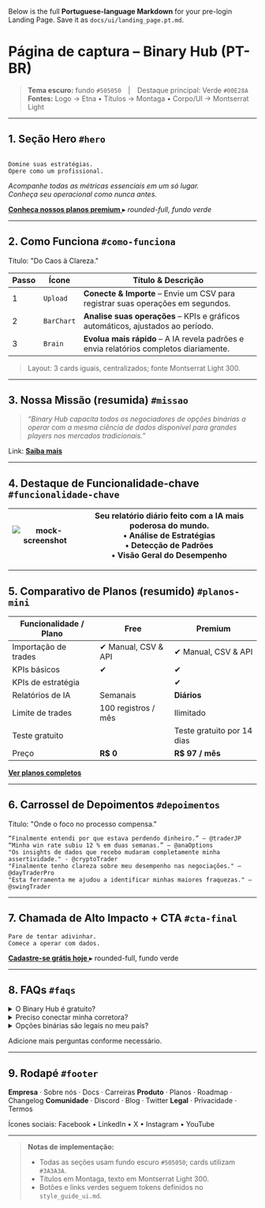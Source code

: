 Below is the full **Portuguese-language Markdown** for your pre-login Landing Page.
Save it as `docs/ui/landing_page.pt.md`.


# Página de captura – Binary Hub (PT-BR)

> **Tema escuro:** fundo `#505050` | Destaque principal: Verde `#00E28A`  
> **Fontes:** Logo → Etna • Títulos → Montaga • Corpo/UI → Montserrat Light

---

## 1. Seção Hero  `#hero`

```

Domine suas estratégias.
Opere como um profissional.

```

*Acompanhe todas as métricas essenciais em um só lugar.  
Conheça seu operacional como nunca antes.*

[ **Conheça nossos planos premium** ]( /plans ) ▸ *rounded-full, fundo verde*

---

## 2. Como Funciona  `#como-funciona`

Titulo: "Do Caos à Clareza."

| Passo | Ícone      | Título & Descrição                                                               |
|-------|-----------|----------------------------------------------------------------------------------|
| 1     | `Upload`  | **Conecte & Importe** – Envie um CSV para registrar suas operações em segundos.           |
| 2     | `BarChart`| **Analise suas operações** – KPIs e gráficos automáticos, ajustados ao período.    |
| 3     | `Brain`   | **Evolua mais rápido** – A IA revela padrões e envia relatórios completos diariamente.        |

> Layout: 3 cards iguais, centralizados; fonte Montserrat Light 300.

---

## 3. Nossa Missão (resumida)  `#missao`

> *“Binary Hub capacita todos os negociadores de opções binárias a operar com a mesma ciência de dados disponível para grandes players nos mercados tradicionais.”*

Link: **[Saiba mais]( /about )**

---

## 4. Destaque de Funcionalidade-chave `#funcionalidade-chave`

| ![mock-screenshot](/img/ai-report-mock.png) | **Seu relatório diário feito com a IA mais poderosa do mundo.**  <br> • Análise de Estratégias  <br> • Detecção de Padrões  <br> • Visão Geral do Desempenho |
|--------------------------------------------|---------------------------------------------------------------------------------------------------------------------------------------|

---

## 5. Comparativo de Planos (resumido)  `#planos-mini`

| Funcionalidade / Plano     | **Free**                  | **Premium**                |
|----------------------------|---------------------------|----------------------------|
| Importação de trades       | ✔ Manual, CSV & API       | ✔ Manual, CSV & API        |
| KPIs básicos               | ✔                         | ✔                          |
| KPIs de estratégia         |                           | ✔                          |
| Relatórios de IA           | Semanais                  | **Diários**                |
| Limite de trades           | 100 registros / mês       | Ilimitado                  |
| Teste gratuito             |                           | Teste gratuito por 14 dias |
| Preço                      | **R$ 0**                  | **R$ 97 / mês**            |

[ **Ver planos completos** ]( /plans )

---

## 6. Carrossel de Depoimentos  `#depoimentos`

Título: "Onde o foco no processo compensa."

```text
“Finalmente entendi por que estava perdendo dinheiro.” — @traderJP
“Minha win rate subiu 12 % em duas semanas.” — @anaOptions
"Os insights de dados que recebo mudaram completamente minha assertividade." - @cryptoTrader
"Finalmente tenho clareza sobre meu desempenho nas negociações." — @dayTraderPro
"Esta ferramenta me ajudou a identificar minhas maiores fraquezas." — @swingTrader
```

---

## 7. Chamada de Alto Impacto + CTA  `#cta-final`

```
Pare de tentar adivinhar.  
Comece a operar com dados.
```

[ **Cadastre-se grátis hoje** ](/auth/register) ▸ rounded-full, fundo verde

---

## 8. FAQs  `#faqs`

<details>
<summary>O Binary Hub é gratuito?</summary>
Sim. O plano Free permite até 100 trades por mês com KPIs essenciais.
</details>

<details>
<summary>Preciso conectar minha corretora?</summary>
Não. Você pode simplesmente fazer upload de um CSV ou inserir manualmente.
</details>

<details>
<summary>Opções binárias são legais no meu país?</summary>
A regulamentação varia. Verifique as leis locais e opere com responsabilidade.
</details>

Adicione mais perguntas conforme necessário.

---

## 9. Rodapé  `#footer`

**Empresa**  ·  Sobre nós · Docs · Carreiras
**Produto**  ·  Planos · Roadmap · Changelog
**Comunidade**  ·  Discord · Blog · Twitter
**Legal**  ·  Privacidade · Termos

Ícones sociais: Facebook • LinkedIn • X • Instagram • YouTube

---

> **Notas de implementação:**
>
> * Todas as seções usam fundo escuro `#505050`; cards utilizam `#3A3A3A`.
> * Títulos em Montaga, texto em Montserrat Light 300.
> * Botões e links verdes seguem tokens definidos no `style_guide_ui.md`.


